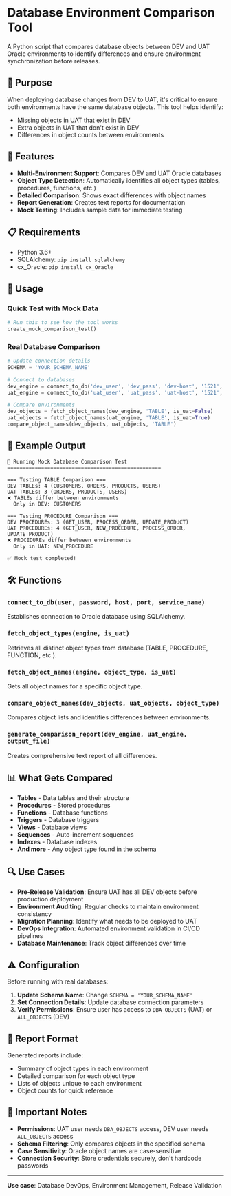 # Database Environment Comparison Tool

A Python script that compares database objects between DEV and UAT Oracle environments to identify differences and ensure environment synchronization before releases.

## 🎯 Purpose

When deploying database changes from DEV to UAT, it's critical to ensure both environments have the same database objects. This tool helps identify:
- Missing objects in UAT that exist in DEV
- Extra objects in UAT that don't exist in DEV
- Differences in object counts between environments

## 🚀 Features

- **Multi-Environment Support**: Compares DEV and UAT Oracle databases
- **Object Type Detection**: Automatically identifies all object types (tables, procedures, functions, etc.)
- **Detailed Comparison**: Shows exact differences with object names
- **Report Generation**: Creates text reports for documentation
- **Mock Testing**: Includes sample data for immediate testing

## 📋 Requirements

- Python 3.6+
- SQLAlchemy: `pip install sqlalchemy`
- cx_Oracle: `pip install cx_Oracle`

## 🔧 Usage

### Quick Test with Mock Data

```python
# Run this to see how the tool works
create_mock_comparison_test()
```

### Real Database Comparison

```python
# Update connection details
SCHEMA = 'YOUR_SCHEMA_NAME'

# Connect to databases
dev_engine = connect_to_db('dev_user', 'dev_pass', 'dev-host', '1521', 'dev_service')
uat_engine = connect_to_db('uat_user', 'uat_pass', 'uat-host', '1521', 'uat_service')

# Compare environments
dev_objects = fetch_object_names(dev_engine, 'TABLE', is_uat=False)
uat_objects = fetch_object_names(uat_engine, 'TABLE', is_uat=True)
compare_object_names(dev_objects, uat_objects, 'TABLE')
```

## 🧪 Example Output

```
🧪 Running Mock Database Comparison Test
==================================================

=== Testing TABLE Comparison ===
DEV TABLEs: 4 (CUSTOMERS, ORDERS, PRODUCTS, USERS)
UAT TABLEs: 3 (ORDERS, PRODUCTS, USERS)
❌ TABLEs differ between environments
  Only in DEV: CUSTOMERS

=== Testing PROCEDURE Comparison ===
DEV PROCEDUREs: 3 (GET_USER, PROCESS_ORDER, UPDATE_PRODUCT)
UAT PROCEDUREs: 4 (GET_USER, NEW_PROCEDURE, PROCESS_ORDER, UPDATE_PRODUCT)
❌ PROCEDUREs differ between environments
  Only in UAT: NEW_PROCEDURE

✅ Mock test completed!
```

## 🛠️ Functions

### `connect_to_db(user, password, host, port, service_name)`
Establishes connection to Oracle database using SQLAlchemy.

### `fetch_object_types(engine, is_uat)`
Retrieves all distinct object types from database (TABLE, PROCEDURE, FUNCTION, etc.).

### `fetch_object_names(engine, object_type, is_uat)`
Gets all object names for a specific object type.

### `compare_object_names(dev_objects, uat_objects, object_type)`
Compares object lists and identifies differences between environments.

### `generate_comparison_report(dev_engine, uat_engine, output_file)`
Creates comprehensive text report of all differences.

## 📊 What Gets Compared

- **Tables** - Data tables and their structure
- **Procedures** - Stored procedures
- **Functions** - Database functions
- **Triggers** - Database triggers
- **Views** - Database views
- **Sequences** - Auto-increment sequences
- **Indexes** - Database indexes
- **And more** - Any object type found in the schema

## 🔍 Use Cases

- **Pre-Release Validation**: Ensure UAT has all DEV objects before production deployment
- **Environment Auditing**: Regular checks to maintain environment consistency
- **Migration Planning**: Identify what needs to be deployed to UAT
- **DevOps Integration**: Automated environment validation in CI/CD pipelines
- **Database Maintenance**: Track object differences over time

## ⚠️ Configuration

Before running with real databases:

1. **Update Schema Name**: Change `SCHEMA = 'YOUR_SCHEMA_NAME'`
2. **Set Connection Details**: Update database connection parameters
3. **Verify Permissions**: Ensure user has access to `DBA_OBJECTS` (UAT) or `ALL_OBJECTS` (DEV)

## 📝 Report Format

Generated reports include:
- Summary of object types in each environment
- Detailed comparison for each object type
- Lists of objects unique to each environment
- Object counts for quick reference

## 🚨 Important Notes

- **Permissions**: UAT user needs `DBA_OBJECTS` access, DEV user needs `ALL_OBJECTS` access
- **Schema Filtering**: Only compares objects in the specified schema
- **Case Sensitivity**: Oracle object names are case-sensitive
- **Connection Security**: Store credentials securely, don't hardcode passwords

---

**Use case**: Database DevOps, Environment Management, Release Validation  
